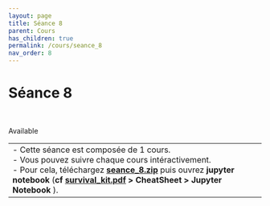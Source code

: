```yaml
---
layout: page
title: Séance 8
parent: Cours
has_children: true
permalink: /cours/seance_8
nav_order: 8
---
```


<link rel="stylesheet" href="/css/placement-label.css">   
<link rel="shortcut icon" href="https://new-leaves.github.io/img/favicon/favicon.ico">


<div id="containerIntro">
<h1>Séance 8</h1> &nbsp; <p class="label label-green">Available</p>   
</div>

<table><tr><td>
<i>-</i>&nbsp;Cette séance est composée de 1 cours. <br>
<i>-</i>&nbsp;Vous pouvez suivre chaque cours intéractivement.<br>
<i>-</i>&nbsp;Pour cela, téléchargez <a href="/docs/seance_8.zip"><b>seance_8.zip</b></a> puis ouvrez <b>jupyter notebook</b> (<b>cf <a href="/docs/survival_kit.pdf"> survival_kit.pdf</a> > CheatSheet > Jupyter Notebook </b>).
</td></tr></table>